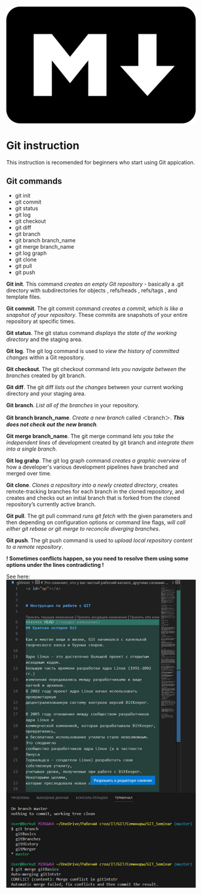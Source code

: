 ![Git_logo](logo.png)

# Git instruction
This instruction is recomended for beginners who start using Git appication.
## Git commands
* git init
* git commit 
* git status
* git log
* git checkout
* git diff
* git branch 
* git branch branch_name
* git merge branch_name
* git log graph
* git clone
* git pull
* git push

**Git init**. This command *creates an empty Git repository* - basically a .git directory with subdirectories for objects , refs/heads , refs/tags , and template files.

**Git commit**. The git commit command *creates a commit, which is like a snapshot of your repository*. These commits are snapshots of your entire repository at specific times.

**Git status**. The git status command *displays the state of the working directory* and the staging area.

**Git log**. The git log command is used to *view the history of committed changes* within a Git repository.

**Git checkout**. The git checkout command *lets you navigate between the branches* created by git branch.

**Git diff**. The git diff *lists out the changes* between your current working directory and your staging area.

**Git branch**. *List all of the branches* in your repository.

**Git branch branch_name**. *Create a new branch* called ＜branch＞. ***This does not check out the new branch***.

**Git merge branch_name**. The git merge command *lets you take the independent lines* of development created by git branch and *integrate them into a single branch*.

**Git log grahp**. The git log graph command *creates a graphic overview* of how a developer's various development pipelines have branched and merged over time.

**Git clone**. *Clones a repository into a newly created directory*, creates remote-tracking branches for each branch in the cloned repository, and creates and checks out an initial branch that is forked from the cloned repository’s currently active branch.

**Git pull**. The git pull command *runs git fetch* with the given parameters and then depending on configuration options or command line flags, *will call either git rebase or git merge to reconcile diverging branches*.

**Git push**. The git push command is used to *upload local repository content to a remote repository*.

**! Sometimes conflicts happen, so you need to resolve them using some options under the lines contradicting !**

See here: ![conflict image](Git_conflict.jpg)

